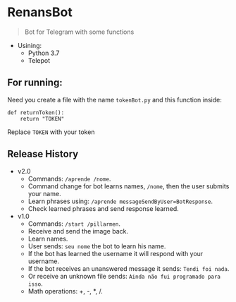 # RenansBot
>Bot for Telegram with some functions
* Usining:
   * Python 3.7
   * Telepot

## For running:
Need you create a file with the name `tokenBot.py` and this function inside:
```
def returnToken():
    return "TOKEN"
```
Replace `TOKEN` with your token

## Release History
* v2.0
  * Commands: `/aprende /nome`.
  * Command change for bot learns names, `/nome`, then the user submits your name.
  * Learn phrases using: `/aprende messageSendByUser=BotResponse`.
  * Check learned phrases and send response learned.
* v1.0
  * Commands: `/start /pillarmen`.
  * Receive and send the image back.
  * Learn names.
  * User sends: `seu nome` the bot to learn his name.
  * If the bot has learned the username it will respond with your username.
  * If the bot receives an unanswered message it sends: `Tendi foi nada`.
  * Or receive an unknown file sends: `Ainda não fui programado para isso`.
  * Math operations: +, -, *, /.
